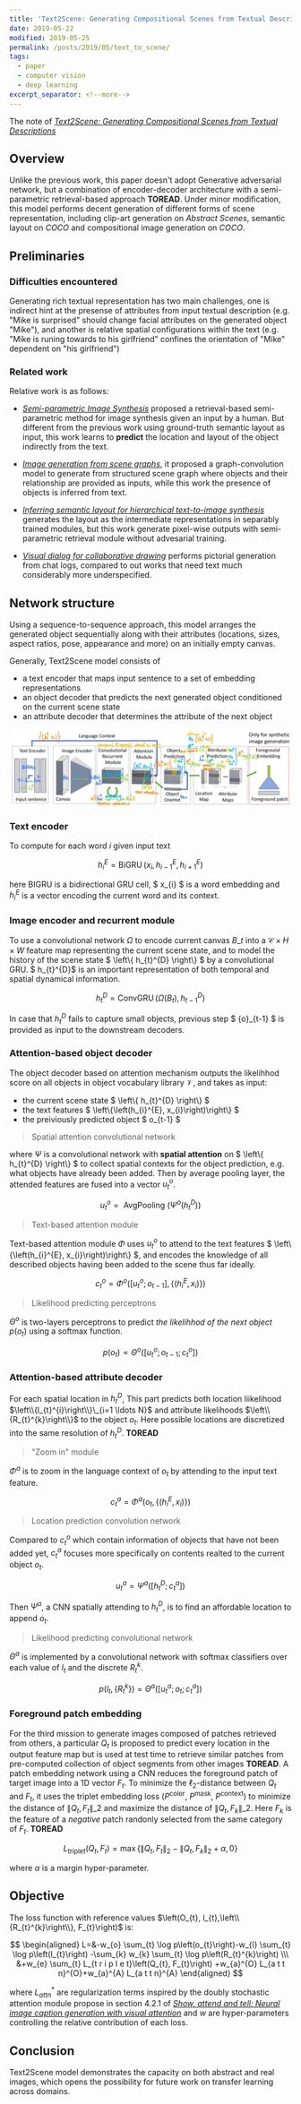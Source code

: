 ```yaml
---
title: 'Text2Scene: Generating Compositional Scenes from Textual Descriptions'
date: 2019-05-22
modified: 2019-05-25
permalink: /posts/2019/05/text_to_scene/
tags:
  - paper
  - computer vision
  - deep learning
excerpt_separator: <!--more-->
---
```


The note of [*Text2Scene: Generating Compositional Scenes from Textual Descriptions*](https://arxiv.org/pdf/1809.01110)

<!--more-->

## Overview

Unlike the previous work, this paper doesn't adopt Generative adversarial network, but a combination of encoder-decoder architecture with a semi-parametric retrieval-based approach **TOREAD**. Under minor modification, this model performs decent generation of different forms of scene representation, including clip-art generation on *Abstract Scenes*, semantic layout on *COCO* and compositional image generation on *COCO*.

## Preliminaries

### Difficulties encountered

Generating rich textual representation has two main challenges, one is indirect hint at the presense of attributes from input textual description (e.g. "Mike is surprised" should change facial attributes on the generated object "Mike"), and another is relative spatial configurations within the text (e.g. "Mike is runing towards to his girlfriend" confines the orientation of "Mike" dependent on "his girlfriend")

### Related work

Relative work is as follows:

- [*Semi-parametric Image Synthesis*](https://arxiv.org/abs/1804.10992) proposed a retrieval-based semi-parametric method for image synthesis given an input by a human. But different from the previous work using ground-truth semantic layout as input, this work learns to **predict** the location and layout of the object indirectly from the text.

- [*Image generation from scene graphs*](), it proposed a graph-convolution model to generate from structured scene graph where objects and their relationship are provided as inputs, while this work the presence of objects is inferred from text.

- [*Inferring semantic layout for hierarchical text-to-image synthesis*]() generates the layout as the intermediate representations in separably trained modules, but this work generate pixel-wise outputs with semi-parametric retrieval module without advesarial training.

- [*Visual dialog for collaborative drawing*]() performs pictorial generation from chat logs, compared to out works that need text much considerably more underspecified. 

## Network structure

Using a sequence-to-sequence approach, this model arranges the generated object sequentially along with their attributes (locations, sizes, aspect ratios, pose, appearance and more) on an initially empty canvas.

Generally, Text2Scene model consists of
- a text encoder that maps input sentence to a set of embedding representations
- an object decoder that predicts the next generated object conditioned on the current scene state
- an attribute decoder that determines the attribute of the next object

![network_arch](/assets/images/2019/05/text_to_scene/network_arch.png)

### Text encoder

To compute for each word $i$ given input text

$$
h_{i}^{E}=\operatorname{BiGRU}\left(x_{i}, h_{i-1}^{E}, h_{i+1}^{E}\right)
$$

here BIGRU is a bidirectional GRU cell, $ x_{i} $ is a word embedding and $h_{i}^{E}$ is a vector encoding the current word and its context.

### Image encoder and recurrent module

To use a convolutional network $\Omega$ to encode current canvas ${B}\_{t}$ into a $\mathcal{C} \times H \times W$ feature map representing the current scene state, and to model the history of the scene state $ \left\\{ h_{t}^{D} \right\\} $ by a convolutional GRU. $ h_{t}^{D}$ is an important representation of both temporal and spatial dynamical information.

$$
h_{t}^{D}=\operatorname{ConvGRU}\left(\Omega\left(B_{t}\right), h_{t-1}^{D}\right)
$$

In case that $h_{t}^{D}$ fails to capture small objects, previous step $ {o}_{t-1} $ is provided as input to the downstream decoders.

### Attention-based object decoder

The object decoder based on attention mechanism outputs the likelihhod score on all objects in object vocabulary library $\mathcal{V}$, and takes as input:
- the current scene state $ \left\\{ h_{t}^{D} \right\\} $
- the text features $ \left\\{\left(h_{i}^{E}, x_{i}\right)\right\\} $
- the preiviously predicted object $ o_{t-1} $

> Spatial attention convolutional network

where $\Psi$ is a convolutional network with **spatial attention** on $ \left\\{ h_{t}^{D} \right\\} $ to collect spatial contexts for the object prediction, e.g. what objects have already been added. Then by average pooling layer, the attended features are fused into a vector $u_{t}^{o}$.

$$
u_{t}^{o}=\text { AvgPooling }\left(\Psi^{o}\left(h_{t}^{D}\right)\right)
$$

> Text-based attention module

Text-based attention module $\Phi$ uses $u_{t}^{o}$ to attend to the text features $ \left\\{\left(h_{i}^{E}, x_{i}\right)\right\\} $, and encodes the knowledge of all described objects having been added to the scene thus far ideally.

$$
c_{t}^{o}=\Phi^{o}\left(\left[u_{t}^{o} ; o_{t-1}\right],\left\{\left(h_{i}^{E}, x_{i}\right)\right\}\right)
$$

> Likelihood predicting perceptrons

$\Theta^{o}$ is two-layers perceptrons to predict *the likelihhod of the next object* $p\left(o_{t}\right)$ using a softmax function.

$$
p\left(o_{t}\right) \propto \Theta^{o}\left(\left[u_{t}^{o} ; o_{t-1} ; c_{t}^{o}\right]\right)
$$


### Attention-based attribute decoder

For each spatial location in $h_{t}^{D}$, This part predicts both location liikelihood $\left\\{l_{t}^{i}\right\\}\_{i=1 \ldots N}$ and attribute likelihoods $\left\\{R_{t}^{k}\right\\}$ to the object $o_{t}$. Here possible locations are discretized into the same resolution of $h_{t}^{D}$. **TOREAD**

> "Zoom in" module

$\Phi^{a}$ is to zoom in the language context of $o_{t}$ by attending to the input text feature.

$$
{c_{t}^{a}=\Phi^{a}\left(o_{t},\left\{\left(h_{i}^{E}, x_{i}\right)\right\}\right)}
$$

> Location prediction convolution network

Compared to $c_{t}^{o}$ which contain information of objects that have not been added yet, $c_{t}^{a}$ focuses more specifically on contents realted to the current object $o_{t}$. 

$$
{u_{t}^{a}=\Psi^{a}\left(\left[h_{t}^{D} ; c_{t}^{a}\right]\right)}
$$

Then $\Psi^{a}$, a CNN spatially attending to $h_{t}^{D}$, is to find an affordable location to append $o_{t}$.

> Likelihood predicting convolutional network

$\Theta^{a}$ is implemented by a convolutional network with softmax classifiers over each value of $l_{t}$ and the discrete $R_{t}^{k}$.

$$
{p\left(l_{t},\left\{R_{t}^{k}\right\}\right)=\Theta^{a}\left(\left[u_{t}^{a} ; o_{t} ; c_{t}^{a}\right]\right)}
$$

### Foreground patch embedding

For the third mission to generate images composed of patches retrieved from others, a particular $Q_{t}$ is proposed to predict every location in the output feature map but is used at test time to retrieve similar patches from pre-computed collection of object segments from other images **TOREAD**. A patch embedding network using a CNN reduces the foreground patch of target image into a 1D vector $F_{t}$. To minimize the $\ell_{2}$-distance between $Q_{t}$ and $F_{t}$, it uses the triplet embedding loss ($P^\text {color}$, $P^\text {mask}$, $P^\text {context}$) to minimize the distance of $\left\|Q_{t}, F_{t}\right\|\_{2}$ and maximize the distance of $\left\|Q_{t}, F_{k}\right\|\_{2}$. Here $F_{k}$ is the feature of a *negative* patch randonly selected from the same category of $F_{t}$. **TOREAD**

$$
L_{\text {triplet}}\left(Q_{t}, F_{t}\right)=\max \left\{\left\|Q_{t}, F_{t}\right\|_{2}-\left\|Q_{t}, F_{k}\right\|_{2}+\alpha, 0\right\}
$$

where $\alpha$ is a margin hyper-parameter.

## Objective

The loss function with reference values $\left(O_{t}, l_{t},\left\\{R_{t}^{k}\right\\}, F_{t}\right)$ is:

$$
\begin{aligned} L=&-w_{o} \sum_{t} \log p\left(o_{t}\right)-w_{l} \sum_{t} \log p\left(l_{t}\right) -\sum_{k} w_{k} \sum_{t} \log p\left(R_{t}^{k}\right) \\\ &+w_{e} \sum_{t} L_{t r i p l e t}\left(Q_{t}, F_{t}\right) +w_{a}^{O} L_{a t t n}^{O}+w_{a}^{A} L_{a t t n}^{A} \end{aligned}
$$

where $L_{a t t n}^{*}$ are regularization terms inspired by the doubly stochastic attention module propose in section 4.2.1 of [*Show, attend and tell: Neural image caption generation with visual attention*](https://arxiv.org/abs/1502.03044) and $w$ are hyper-parameters controlling the relative contribution of each loss.

## Conclusion

Text2Scene model demonstrates the capacity on both abstract and real images, which opens the possibility for future work on transfer learning across domains.

